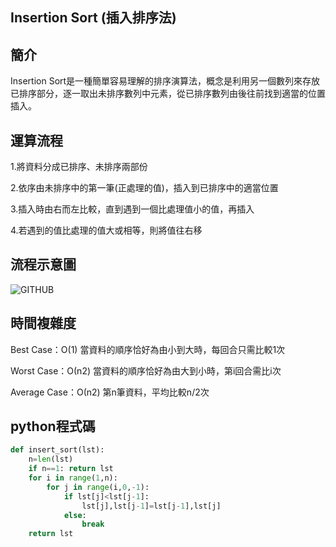 ## Insertion Sort (插入排序法)

## 簡介
Insertion Sort是一種簡單容易理解的排序演算法，概念是利用另一個數列來存放已排序部分，逐一取出未排序數列中元素，從已排序數列由後往前找到適當的位置插入。

## 運算流程
1.將資料分成已排序、未排序兩部份

2.依序由未排序中的第一筆(正處理的值)，插入到已排序中的適當位置

3.插入時由右而左比較，直到遇到一個比處理值小的值，再插入

4.若遇到的值比處理的值大或相等，則將值往右移

## 流程示意圖
![GITHUB](https://github.com/tzuying0312/Learning-Code/blob/master/photo/insertion%20sort.gif)

## 時間複雜度
Best Case：Ο(1)
當資料的順序恰好為由小到大時，每回合只需比較1次

Worst Case：Ο(n2)
當資料的順序恰好為由大到小時，第i回合需比i次

Average Case：Ο(n2)
第n筆資料，平均比較n/2次

## python程式碼
```python
def insert_sort(lst):
    n=len(lst)
    if n==1: return lst
    for i in range(1,n):
        for j in range(i,0,-1):
            if lst[j]<lst[j-1]: 
                lst[j],lst[j-1]=lst[j-1],lst[j]
            else:
                break
    return lst
```
